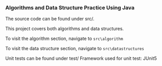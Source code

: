 ### Algorithms and Data Structure Practice Using Java
The source code can be found under src/.

This project covers both algorithms and data structures.

To visit the algorithm section, navigate to `src\algorithm`

To visit the data structure section, navigate to `src\datastructures`


Unit tests can be found under test/
Framework used for unit test: JUnit5
 
